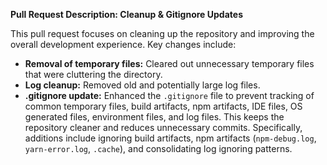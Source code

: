 **Pull Request Description: Cleanup & Gitignore Updates**

This pull request focuses on cleaning up the repository and improving the overall development experience. Key changes include:

*   **Removal of temporary files:** Cleared out unnecessary temporary files that were cluttering the directory.
*   **Log cleanup:** Removed old and potentially large log files.
*   **.gitignore update:** Enhanced the `.gitignore` file to prevent tracking of common temporary files, build artifacts, npm artifacts, IDE files, OS generated files, environment files, and log files. This keeps the repository cleaner and reduces unnecessary commits. Specifically, additions include ignoring build artifacts, npm artifacts (`npm-debug.log`, `yarn-error.log`, `.cache`), and consolidating log ignoring patterns.
